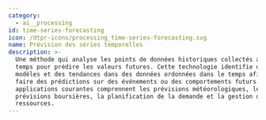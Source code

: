 ```yaml
---
category:
  - ai__processing
id: time-series-forecasting
icon: /dtpr-icons/processing_time-series-forecasting.svg
name: Prévision des séries temporelles
description: >-
  Une méthode qui analyse les points de données historiques collectés au fil du
  temps pour prédire les valeurs futures. Cette technologie identifie des
  modèles et des tendances dans des données ordonnées dans le temps afin de
  faire des prédictions sur des événements ou des comportements futurs. Les
  applications courantes comprennent les prévisions météorologiques, les
  prévisions boursières, la planification de la demande et la gestion des
  ressources.
---
```


